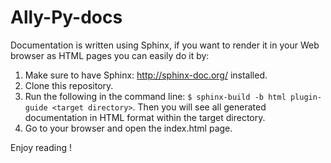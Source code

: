 Ally-Py-docs
============

Documentation is written using Sphinx, if you want to render it in your Web browser as HTML pages you can easily
do it by:

1. Make sure to have Sphinx: http://sphinx-doc.org/ installed.
2. Clone this repository.
3. Run the following in the command line: `$ sphinx-build -b html plugin-guide <target directory>`. Then you will see all generated documentation in HTML format within the target directory.
4. Go to your browser and open the index.html page.

Enjoy reading !
